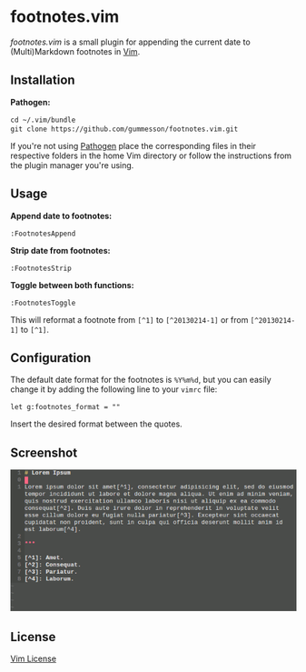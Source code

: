 # footnotes.vim

*footnotes.vim* is a small plugin for appending the current date to (Multi)Markdown footnotes in [Vim](http://www.vim.org/ "Vim").

## Installation

**Pathogen:**

    cd ~/.vim/bundle
    git clone https://github.com/gummesson/footnotes.vim.git

If you're not using [Pathogen](https://github.com/tpope/vim-pathogen "Pathogen") place the corresponding files in their respective folders in the home Vim directory or follow the instructions from the plugin manager you're using.

## Usage

**Append date to footnotes:**

    :FootnotesAppend

**Strip date from footnotes:**

    :FootnotesStrip

**Toggle between both functions:**

    :FootnotesToggle

This will reformat a footnote from `[^1]` to `[^20130214-1]` or from `[^20130214-1]` to `[^1]`.

## Configuration

The default date format for the footnotes is `%Y%m%d`, but you can easily change it by adding the following line to your `vimrc` file:

    let g:footnotes_format = ""

Insert the desired format between the quotes.

## Screenshot

![footnotes.vim](https://github.com/gummesson/footnotes.vim/blob/master/screenshot.gif)

## License

[Vim License](http://vimdoc.sourceforge.net/htmldoc/uganda.html#license "Vim License")